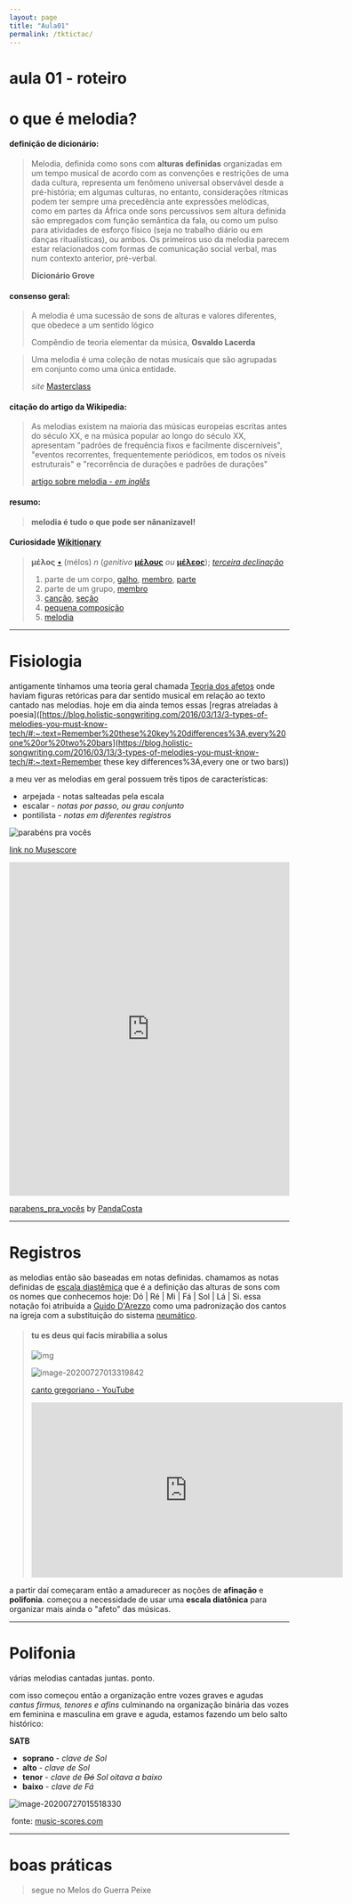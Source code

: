 ```yaml
---
layout: page
title: "Aula01"
permalink: /tktictac/
---
```


# aula 01 - roteiro



# o que é melodia?

#### definição de dicionário:

> Melodia, definida como sons com **alturas definidas** organizadas em um tempo musical de acordo com as convenções e restrições de uma dada cultura, representa um fenômeno universal observável desde a pré-história; em algumas culturas, no entanto, considerações rítmicas podem ter sempre uma precedência ante expressões melódicas, como em partes da África onde sons percussivos sem altura definida são empregados com função semântica da fala, ou como um pulso para atividades de esforço físico (seja no trabalho diário ou em danças ritualísticas), ou ambos. Os primeiros uso da melodia parecem estar relacionados com formas de comunicação social verbal, mas num contexto anterior, pré-verbal.
>
> **Dicionário Grove**



#### consenso geral:

> A melodia é uma sucessão de sons de alturas e valores diferentes, que obedece a um sentido lógico
>
> Compêndio de teoria elementar da música, **Osvaldo Lacerda**

> Uma melodia é uma coleção de notas musicais que são agrupadas em conjunto como uma única entidade.
>
> *site* [Masterclass](https://www.masterclass.com/articles/music-101-what-is-melody#how-is-melody-used-in-music-today)



#### citação do artigo da Wikipedia:

> As melodias existem na maioria das músicas europeias escritas antes do século XX, e na música popular ao longo do século XX, apresentam "padrões de frequência fixos e facilmente discerníveis", "eventos recorrentes, frequentemente periódicos, em todos os níveis estruturais" e "recorrência de durações e padrões de durações"
>
> [artigo sobre melodia - *em inglês*](https://en.wikipedia.org/wiki/Melody)

#### resumo:

> **melodia é tudo o que pode ser nãnanizavel!**

#### Curiosidade [Wikitionary]([https://en.wiktionary.org/wiki/%CE%BC%CE%AD%CE%BB%CE%BF%CF%82](https://en.wiktionary.org/wiki/μέλος))

> **μέλος** [•](https://en.wiktionary.org/wiki/Wiktionary:Ancient_Greek_transliteration) (mélos) *n* (*genitivo* **[μέλους](https://en.wiktionary.org/wiki/μέλους#Ancient_Greek)** *ou* **[μέλεος](https://en.wiktionary.org/wiki/μέλεος#Ancient_Greek)**); *[terceira declinação](https://en.wiktionary.org/wiki/Appendix:Ancient_Greek_third_declension)*
>
> 1. parte de um corpo, [galho](https://en.wiktionary.org/wiki/limb), [membro](https://en.wiktionary.org/wiki/member), [parte](https://en.wiktionary.org/wiki/part)
> 2. parte de um grupo, [membro](https://en.wiktionary.org/wiki/member)
> 3. [canção](https://en.wiktionary.org/wiki/song), [seção](https://en.wiktionary.org/wiki/strain)
> 4. [pequena composição](https://en.wiktionary.org/wiki/tune)
> 5. [melodia](https://en.wiktionary.org/wiki/melody)



---

# Fisiologia

antigamente tínhamos uma teoria geral chamada [Teoria dos afetos](https://historiadamusica2011.blogspot.com/2011/07/teoria-dos-afetos-teoria-dos-afetos.html) onde haviam figuras retóricas para dar sentido musical em relação ao texto cantado nas melodias. hoje em dia ainda temos essas [regras atreladas à poesia]([https://blog.holistic-songwriting.com/2016/03/13/3-types-of-melodies-you-must-know-tech/#:~:text=Remember%20these%20key%20differences%3A,every%20one%20or%20two%20bars](https://blog.holistic-songwriting.com/2016/03/13/3-types-of-melodies-you-must-know-tech/#:~:text=Remember these key differences%3A,every one or two bars)) 

a meu ver as melodias em geral possuem três tipos de características:

- arpejada - notas salteadas pela escala
- escalar - *notas por passo, ou grau conjunto*
- pontilista - *notas em diferentes registros*

![parabéns pra vocês](img/image001.png "parabéns pra vocês")

[link no Musescore](https://musescore.com/user/114360/scores/6268086)

<iframe width="100%" height="600" src="https://musescore.com/user/114360/scores/6268086/s/DtBd1A/embed" frameborder="0" allowfullscreen allow="autoplay; fullscreen"></iframe>

<span><a href="https://musescore.com/user/114360/scores/6268086/s/pkjONm" target="_blank">parabens_pra_vocês</a> by <a href="https://musescore.com/user/114360">PandaCosta</a></span>

---

# Registros

as melodias então são baseadas em notas definidas. chamamos as notas definidas de [escala diastêmica](https://www.tandfonline.com/doi/full/10.1080/09298215.2019.1642360) que é a definição das alturas de sons com os nomes que conhecemos hoje: Dó | Ré | Mi | Fá | Sol | Lá | Si. essa notação foi atribuída a [Guido D'Arezzo](https://en.wikipedia.org/wiki/Guido_of_Arezzo) como uma padronização dos cantos na igreja com a substituição do sistema [neumático](https://en.wikipedia.org/wiki/Neume).

> #### tu es deus qui facis mirabilia a solus
>
> ![img](img/image002.png "melodia em neuma")
>
> 
>
> ![image-20200727013319842](img/image003.png "melodia em partitura") 
>
> 
>
> [canto gregoriano - YouTube](https://www.youtube.com/watch?v=n-2smpE2Lh0)
>
> <iframe width="560" height="315" src="https://www.youtube.com/embed/n-2smpE2Lh0" frameborder="0" allow="accelerometer; autoplay; encrypted-media; gyroscope; picture-in-picture" allowfullscreen></iframe>



a partir daí começaram então a amadurecer as noções de **afinação** e **polifonia**. começou a necessidade de usar uma **escala diatônica** para organizar mais ainda o "afeto" das músicas.



---

# Polifonia

várias melodias cantadas juntas. ponto.

com isso começou então a organização entre vozes graves e agudas *cantus firmus, tenores e afins* culminando na organização binária das vozes em feminina e masculina em grave e aguda, estamos fazendo um belo salto histórico:

**SATB**

- **soprano** - *clave de Sol*
- **alto** - *clave de Sol*
- **tenor** - *clave de ~~Dó~~ Sol oitava a baixo*
- **baixo**  - *clave de Fá*



![image-20200727015518330](img/image004.png "Greesleeves arranjo coral")

​						fonte: [music-scores.com](https://www.music-scores.com/midi.php?sheetmusic=Trad_Greensleeves_SATB)



---



# boas práticas

> segue no Melos do Guerra Peixe
